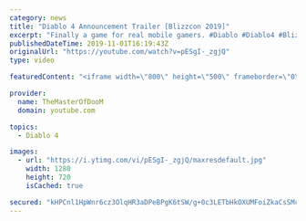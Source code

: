 ```yaml
---
category: news
title: "Diablo 4 Announcement Trailer [Blizzcon 2019]"
excerpt: "Finally a game for real mobile gamers. #Diablo #Diablo4 #Blizzcon #Blizzcon2019 #BlizzardEntertainment #Blizzard #Overwatch2 #Overwatch."
publishedDateTime: 2019-11-01T16:19:43Z
originalUrl: "https://youtube.com/watch?v=pESgI-_zgjQ"
type: video

featuredContent: "<iframe width=\"800\" height=\"500\" frameborder=\"0\" src=\"https://www.youtube.com/embed/pESgI-_zgjQ\" allow=\"accelerometer; autoplay; encrypted-media; gyroscope; picture-in-picture\" allowfullscreen></iframe>"

provider:
  name: TheMasterOfDooM
  domain: youtube.com

topics:
  - Diablo 4

images:
  - url: "https://i.ytimg.com/vi/pESgI-_zgjQ/maxresdefault.jpg"
    width: 1280
    height: 720
    isCached: true

secured: "kHPCnl1HpWnr6cz3OlqHR3aDPeBPgK6tSW/g+0c3LETbHkOXUMFoiZkaCsSMcblUgzi+fSHKkeX9jThJ5oLlsZA98KNdHbpWDvgZa7WQXJfEKpP6/bpP3xbEPIkMECGpc/YwB4bM6lIgKY7BOORzotSzNHWYqaedRfcvlwRQtuH3LfaSSrd8iK6Y1cpmssT8NCwL1+P0T8I6P7w0TTL/MVw9ZS+vuXPCKNVVaY/ofXWWgoUaPh8SmwegB/AThWycAhqNVZdznaw8u6b27IqWZXL7xIapPf/fEYoGaVzAa7xM/NCTrJJ7cq8Vl7uDs4sob3uy5zDOzxHgxcgaz+bUvTInXsoh5umQbAZIMqNbqatr5IdGi12N6mgR9tMa/2UkRUNaW3jukqE/yHmzKq9xyk9Uw2RgH/C7GH0poEqPv6OL/75TB8c065u6iZhcaKoL;dXdikFTAiymCn2PhMPkJyg=="
---
```


